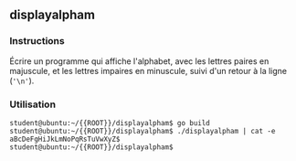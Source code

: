 ## displayalpham

### Instructions

Écrire un programme qui affiche l'alphabet, avec les lettres paires en majuscule, et les lettres impaires en minuscule, suivi d'un retour à la ligne (`'\n'`).

### Utilisation

```console
student@ubuntu:~/{{ROOT}}/displayalpham$ go build
student@ubuntu:~/{{ROOT}}/displayalpham$ ./displayalpham | cat -e
aBcDeFgHiJkLmNoPqRsTuVwXyZ$
student@ubuntu:~/{{ROOT}}/displayalpham$
```
